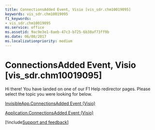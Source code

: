 ```yaml
---
title: ConnectionsAdded Event, Visio [vis_sdr.chm10019095]
keywords: vis_sdr.chm10019095
f1_keywords:
- vis_sdr.chm10019095
ms.service: office
ms.assetid: 9ac9e3e1-8aeb-47c3-b725-6b38af73ff9b
ms.date: 06/08/2017
ms.localizationpriority: medium
---
```



# ConnectionsAdded Event, Visio [vis_sdr.chm10019095]

Hi there! You have landed on one of our F1 Help redirector pages. Please select the topic you were looking for below.

[InvisibleApp.ConnectionsAdded Event (Visio)](https://msdn.microsoft.com/library/635d640f-305b-4d9c-10c2-750f7f29cc00%28Office.15%29.aspx)

[Application.ConnectionsAdded Event (Visio)](https://msdn.microsoft.com/library/bde55734-25c0-8b8d-231d-a597e99a1d2e%28Office.15%29.aspx)

[!include[Support and feedback](~/includes/feedback-boilerplate.md)]